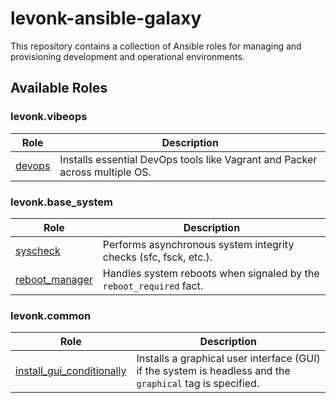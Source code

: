 <!--
Copyright (c) 2025 the owner of https://github.com/levonk. Licensed under the GNU AGPL-3.0 License.
See LICENSE file in the project root for full license information.
-->

# levonk-ansible-galaxy

This repository contains a collection of Ansible roles for managing and provisioning development and operational environments.

## Available Roles

### levonk.vibeops

| Role                                                                                              | Description                                                                 |
| ------------------------------------------------------------------------------------------------- | --------------------------------------------------------------------------- |
| [devops](./levonk/vibeops/roles/devops/README.md)                                                   | Installs essential DevOps tools like Vagrant and Packer across multiple OS. |

### levonk.base_system

| Role                                                                                                | Description                                                         |
| --------------------------------------------------------------------------------------------------- | ------------------------------------------------------------------- |
| [syscheck](./levonk/base_system/roles/syscheck/README.md)                                             | Performs asynchronous system integrity checks (sfc, fsck, etc.).    |
| [reboot_manager](./levonk/base_system/roles/reboot_manager/README.md)                                 | Handles system reboots when signaled by the `reboot_required` fact. |

### levonk.common

| Role                                                                                                              | Description                                                                                                |
| ----------------------------------------------------------------------------------------------------------------- | ---------------------------------------------------------------------------------------------------------- |
| [install_gui_conditionally](./levonk/common/roles/install_gui_conditionally/README.md)                            | Installs a graphical user interface (GUI) if the system is headless and the `graphical` tag is specified.  |


